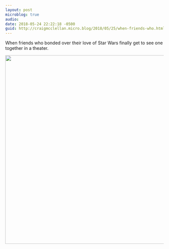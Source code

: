 ```yaml
---
layout: post
microblog: true
audio: 
date: 2018-05-24 22:22:18 -0500
guid: http://craigmcclellan.micro.blog/2018/05/25/when-friends-who.html
---
```

When friends who bonded over their love of Star Wars finally get to see one together in a theater.

<img src="http://craigmcclellan.com/uploads/2018/656353ccda.jpg" width="600" height="600" />
